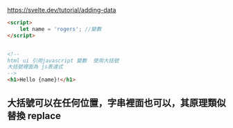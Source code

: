 

https://svelte.dev/tutorial/adding-data

```html
<script>
    let name = 'rogers'; //變數
</script>


<!-- 
html ui 引用javascript 變數  使用大括號 
大括號裡面為 js表達式
-->
<h1>Hello {name}!</h1>
```

## 大括號可以在任何位置，字串裡面也可以，其原理類似替換 replace